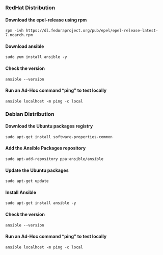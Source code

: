 ### RedHat Distribution
#### Download the epel-release using rpm
```
rpm -ivh https://dl.fedoraproject.org/pub/epel/epel-release-latest-7.noarch.rpm
```
#### Download ansible
```
sudo yum install ansible -y
```
#### Check the version
```
ansible --version
```
#### Run an Ad-Hoc command “ping” to test locally
```
ansible localhost -m ping -c local
```
### Debian Distribution
#### Download the Ubuntu packages registry
```
sudo apt-get install software-properties-common
```
#### Add the Ansible Packages repository
```
sudo apt-add-repository ppa:ansible/ansible
```
#### Update the Ubuntu packages
```
sudo apt-get update
```
#### Install Ansible
```
sudo apt-get install ansible -y
```
#### Check the version
```
ansible --version
```
#### Run an Ad-Hoc command “ping” to test locally
```
ansible localhost -m ping -c local
```

